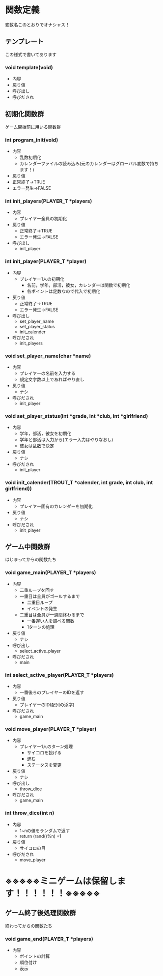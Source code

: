 # 関数定義
変数名このとおりでオナシャス！
## テンプレート
この様式で書いてあります
### void template(void)
- 内容
- 戻り値
- 呼び出し
- 呼びだされ

## 初期化関数群
ゲーム開始前に用いる関数群
### int program_init(void)
- 内容
	- 乱数初期化
	- カレンダーファイルの読み込み(元のカレンダーはグローバル変数で持ちます！)
- 戻り値
 - 正常終了→TRUE
 - エラー発生→FALSE

### int init_players(PLAYER_T \*players)
- 内容
	- プレイヤー全員の初期化
- 戻り値
	- 正常終了→TRUE
	- エラー発生→FALSE
- 呼び出し
	- init_player

### int init_player(PLAYER_T \*player)
- 内容
	- プレイヤー1人の初期化
		- 名前，学年，部活，彼女，カレンダーは関数で初期化
		- 各ポイントは定数なので代入で初期化
- 戻り値
	- 正常終了→TRUE
	- エラー発生→FALSE
- 呼び出し
	- set_player_name
	- set_player_status
	- init_calender
- 呼びだされ
	- init_players

### void set_player_name(char \*name)
- 内容
	- プレイヤーの名前を入力する
	- 規定文字数以上であればやり直し
- 戻り値
	- ナシ
- 呼びだされ
	- init_player

### void set_player_status(int \*grade, int \*club, int \*girlfriend)
- 内容
	- 学年，部活，彼女を初期化
	- 学年と部活は入力から(エラー入力はやりなおし)
	- 彼女は乱数で決定
- 戻り値
	- ナシ
- 呼びだされ
	- init_player

### void init_calender(TROUT_T \*calender, int grade, int club, int girlfriend))
- 内容
	- プレイヤー固有のカレンダーを初期化
- 戻り値
	- ナシ
- 呼びだされ
	- init_player

## ゲーム中関数群
はじまってからの関数たち

### void game_main(PLAYER_T \*players)
- 内容
	- 二重ループを回す
	- 一重目は全員がゴールするまで
		- 二重目ループ
		- イベントの発生
	- 二重目は全員が一週間終わるまで
		- 一番遅い人を調べる関数
		- 1ターンの処理
- 戻り値
	- ナシ
- 呼び出し
	- select_active_player
- 呼びだされ
	- main

### int select_active_player(PLAYER_T \*players)
- 内容
	- 一番後ろのプレイヤーのIDを返す
- 戻り値
	- プレイヤーのID(配列の添字)
- 呼びだされ
	- game_main

### void move_player(PLAYER_T \*player)
- 内容
	- プレイヤー1人のターン処理
		- サイコロを投げる
		- 進む
		- ステータスを変更
- 戻り値
	- ナシ
- 呼び出し
	- throw_dice
- 呼びだされ
	- game_main

### int throw_dice(int n)
- 内容
	- 1~nの値をランダムで返す
	- return (rand()%n) +1
- 戻り値
	- サイコロの目
- 呼びだされ
	- move_player

# ※※※※※ミニゲームは保留します！！！！！！※※※※※

## ゲーム終了後処理関数群
終わってからの関数たち

### void game_end(PLAYER_T \*players)
- 内容
	- ポイントの計算
	- 順位付け
	- 表示
